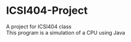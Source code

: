 # ICSI404-Project
A project for ICSI404 class <br />
This program is a simulation of a CPU using Java
